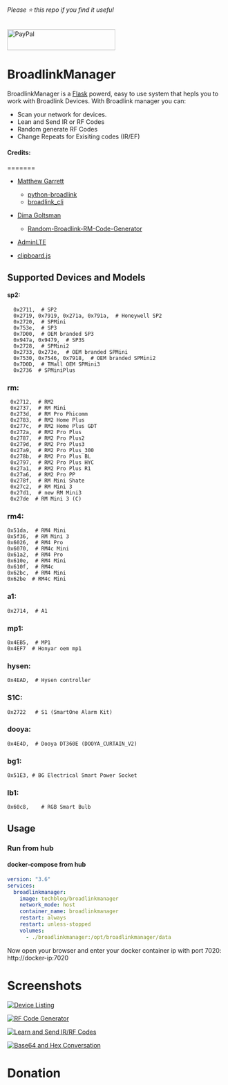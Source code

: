 *Please :star: this repo if you find it useful*

<p align="left"><br>
<a href="https://www.paypal.com/paypalme/techblogil?locale.x=he_IL" target="_blank"><img src="http://khrolenok.ru/support_paypal.png" alt="PayPal" width="250" height="48"></a>
</p>




# BroadlinkManager

BroadlinkManager is a [Flask](https://flask.palletsprojects.com/en/1.1.x/) powerd, easy to use system that hepls you to work with Broadlink Devices.
With Broadlink manager you can:
- Scan your network for devices.
- Lean and Send IR or RF Codes
- Random generate RF Codes
- Change Repeats for Exisiting codes (IR/EF)


#### Credits:
=======

- [Matthew Garrett](https://github.com/mjg59)
  * [python-broadlink](https://github.com/mjg59/python-broadlink)
  * [broadlink_cli](https://github.com/mjg59/python-broadlink/tree/master/cli)
  
- [Dima Goltsman](https://github.com/dimagoltsman)
  * [Random-Broadlink-RM-Code-Generator](https://github.com/dimagoltsman/Random-Broadlink-RM-Code-Generator)

- [AdminLTE](https://adminlte.io/themes/AdminLTE/index2.html)

- [clipboard.js](https://clipboardjs.com/)


## Supported Devices and Models
 #### sp2:  
      0x2711,  # SP2
      0x2719, 0x7919, 0x271a, 0x791a,  # Honeywell SP2
      0x2720,  # SPMini
      0x753e,  # SP3
      0x7D00,  # OEM branded SP3
      0x947a, 0x9479,  # SP3S
      0x2728,  # SPMini2
      0x2733, 0x273e,  # OEM branded SPMini
      0x7530, 0x7546, 0x7918,  # OEM branded SPMini2
      0x7D0D,  # TMall OEM SPMini3
      0x2736  # SPMiniPlus
   
### rm:
     0x2712,  # RM2
     0x2737,  # RM Mini
     0x273d,  # RM Pro Phicomm
     0x2783,  # RM2 Home Plus
     0x277c,  # RM2 Home Plus GDT
     0x272a,  # RM2 Pro Plus
     0x2787,  # RM2 Pro Plus2
     0x279d,  # RM2 Pro Plus3
     0x27a9,  # RM2 Pro Plus_300
     0x278b,  # RM2 Pro Plus BL
     0x2797,  # RM2 Pro Plus HYC
     0x27a1,  # RM2 Pro Plus R1
     0x27a6,  # RM2 Pro PP
     0x278f,  # RM Mini Shate
     0x27c2,  # RM Mini 3
     0x27d1,  # new RM Mini3
     0x27de  # RM Mini 3 (C)
    
### rm4:
    0x51da,  # RM4 Mini
    0x5f36,  # RM Mini 3
    0x6026,  # RM4 Pro
    0x6070,  # RM4c Mini
    0x61a2,  # RM4 Pro
    0x610e,  # RM4 Mini
    0x610f,  # RM4c
    0x62bc,  # RM4 Mini
    0x62be  # RM4c Mini
           
### a1:
    0x2714,  # A1
        
### mp1:
    0x4EB5,  # MP1
    0x4EF7  # Honyar oem mp1
            
### hysen:
    0x4EAD,  # Hysen controller

### S1C:
    0x2722   # S1 (SmartOne Alarm Kit)

### dooya:
    0x4E4D,  # Dooya DT360E (DOOYA_CURTAIN_V2)
        
### bg1:
    0x51E3, # BG Electrical Smart Power Socket
        
### lb1:
    0x60c8,    # RGB Smart Bulb

## Usage
### Run from hub

#### docker-compose from hub
```yaml
version: "3.6"
services:
  broadlinkmanager:
    image: techblog/broadlinkmanager
    network_mode: host
    container_name: broadlinkmanager
    restart: always
    restart: unless-stopped
    volumes:
      - ./broadlinkmanager:/opt/broadlinkmanager/data

```
Now open your browser and enter your docker container ip with port 7020:
http://docker-ip:7020

# Screenshots

[![Device Listing](https://github.com/t0mer/broadlinkmanager-docker/blob/master/screenshots/Devices%20List.png?raw=true "Device Listing")](https://github.com/t0mer/broadlinkmanager-docker/blob/master/screenshots/Devices%20List.png?raw=true "Device Listing")

[![RF Code Generator](https://github.com/t0mer/broadlinkmanager-docker/blob/master/screenshots/Random%20RF%20Code%20Generator.PNG?raw=true "RF Code Generator")](https://github.com/t0mer/broadlinkmanager-docker/blob/master/screenshots/Random%20RF%20Code%20Generator.PNG?raw=true "RF Code Generator")

[![Learn and Send IR/RF Codes](https://github.com/t0mer/broadlinkmanager-docker/blob/master/screenshots/Learn%20and%20Send%20commands.png?raw=true "Learn and Send IR/RF Codes")](https://github.com/t0mer/broadlinkmanager-docker/blob/master/screenshots/Learn%20and%20Send%20commands.png?raw=true "Learn and Send IR/RF Codes")

[![Base64 and Hex Conversation](https://github.com/t0mer/broadlinkmanager-docker/blob/master/screenshots/Hex-Base64-Hex%20converting.PNG?raw=true "Base64 and Hex Conversation")](https://github.com/t0mer/broadlinkmanager-docker/blob/master/screenshots/Hex-Base64-Hex%20converting.PNG?raw=true "Base64 and Hex Conversation")
# Donation
<br>
